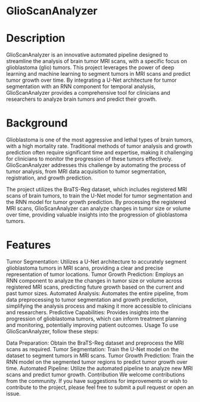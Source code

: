 # GlioScanAnalyzer

# Description
GlioScanAnalyzer is an innovative automated pipeline designed to streamline the analysis of brain tumor MRI scans, with a specific focus on glioblastoma (glio) tumors. This project leverages the power of deep learning and machine learning to segment tumors in MRI scans and predict tumor growth over time. By integrating a U-Net architecture for tumor segmentation with an RNN component for temporal analysis, GlioScanAnalyzer provides a comprehensive tool for clinicians and researchers to analyze brain tumors and predict their growth.

# Background
Glioblastoma is one of the most aggressive and lethal types of brain tumors, with a high mortality rate. Traditional methods of tumor analysis and growth prediction often require significant time and expertise, making it challenging for clinicians to monitor the progression of these tumors effectively. GlioScanAnalyzer addresses this challenge by automating the process of tumor analysis, from MRI data acquisition to tumor segmentation, registration, and growth prediction.

The project utilizes the BraTS-Reg dataset, which includes registered MRI scans of brain tumors, to train the U-Net model for tumor segmentation and the RNN model for tumor growth prediction. By processing the registered MRI scans, GlioScanAnalyzer can analyze changes in tumor size or volume over time, providing valuable insights into the progression of glioblastoma tumors.

# Features
Tumor Segmentation: Utilizes a U-Net architecture to accurately segment glioblastoma tumors in MRI scans, providing a clear and precise representation of tumor locations.
Tumor Growth Prediction: Employs an RNN component to analyze the changes in tumor size or volume across registered MRI scans, predicting future growth based on the current and past tumor sizes.
Automated Analysis: Automates the entire pipeline, from data preprocessing to tumor segmentation and growth prediction, simplifying the analysis process and making it more accessible to clinicians and researchers.
Predictive Capabilities: Provides insights into the progression of glioblastoma tumors, which can inform treatment planning and monitoring, potentially improving patient outcomes.
Usage
To use GlioScanAnalyzer, follow these steps:

Data Preparation: Obtain the BraTS-Reg dataset and preprocess the MRI scans as required.
Tumor Segmentation: Train the U-Net model on the dataset to segment tumors in MRI scans.
Tumor Growth Prediction: Train the RNN model on the segmented tumor regions to predict tumor growth over time.
Automated Pipeline: Utilize the automated pipeline to analyze new MRI scans and predict tumor growth.
Contribution
We welcome contributions from the community. If you have suggestions for improvements or wish to contribute to the project, please feel free to submit a pull request or open an issue.
